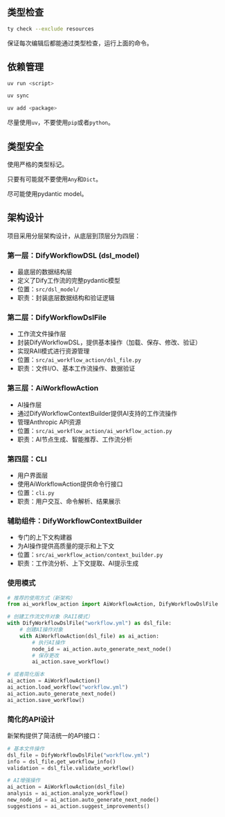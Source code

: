 ## 类型检查

```bash
ty check --exclude resources
```

保证每次编辑后都能通过类型检查，运行上面的命令。

## 依赖管理

```bash
uv run <script>
```

```bash
uv sync
```

```bash
uv add <package>
```

尽量使用`uv`，不要使用`pip`或者`python`。

## 类型安全

使用严格的类型标记。

只要有可能就不要使用`Any`和`Dict`。

尽可能使用pydantic model。

## 架构设计

项目采用分层架构设计，从底层到顶层分为四层：

### 第一层：DifyWorkflowDSL (dsl_model)
- 最底层的数据结构层
- 定义了Dify工作流的完整pydantic模型
- 位置：`src/dsl_model/`
- 职责：封装底层数据结构和验证逻辑

### 第二层：DifyWorkflowDslFile
- 工作流文件操作层
- 封装DifyWorkflowDSL，提供基本操作（加载、保存、修改、验证）
- 实现RAII模式进行资源管理
- 位置：`src/ai_workflow_action/dsl_file.py`
- 职责：文件I/O、基本工作流操作、数据验证

### 第三层：AiWorkflowAction
- AI操作层
- 通过DifyWorkflowContextBuilder提供AI支持的工作流操作
- 管理Anthropic API资源
- 位置：`src/ai_workflow_action/ai_workflow_action.py`
- 职责：AI节点生成、智能推荐、工作流分析

### 第四层：CLI
- 用户界面层
- 使用AiWorkflowAction提供命令行接口
- 位置：`cli.py`
- 职责：用户交互、命令解析、结果展示

### 辅助组件：DifyWorkflowContextBuilder
- 专门的上下文构建器
- 为AI操作提供高质量的提示和上下文
- 位置：`src/ai_workflow_action/context_builder.py`
- 职责：工作流分析、上下文提取、AI提示生成

### 使用模式

```python
# 推荐的使用方式（新架构）
from ai_workflow_action import AiWorkflowAction, DifyWorkflowDslFile

# 创建工作流文件对象（RAII模式）
with DifyWorkflowDslFile("workflow.yml") as dsl_file:
    # 创建AI操作对象
    with AiWorkflowAction(dsl_file) as ai_action:
        # 执行AI操作
        node_id = ai_action.auto_generate_next_node()
        # 保存更改
        ai_action.save_workflow()

# 或者简化版本
ai_action = AiWorkflowAction()
ai_action.load_workflow("workflow.yml")
ai_action.auto_generate_next_node()
ai_action.save_workflow()
```

### 简化的API设计

新架构提供了简洁统一的API接口：

```python
# 基本文件操作
dsl_file = DifyWorkflowDslFile("workflow.yml")
info = dsl_file.get_workflow_info()
validation = dsl_file.validate_workflow()

# AI增强操作  
ai_action = AiWorkflowAction(dsl_file)
analysis = ai_action.analyze_workflow()
new_node_id = ai_action.auto_generate_next_node()
suggestions = ai_action.suggest_improvements()
```